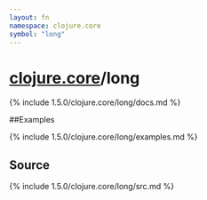 ```yaml
---
layout: fn
namespace: clojure.core
symbol: "long"
---
```


# [clojure.core](../)/long

{% include 1.5.0/clojure.core/long/docs.md %}

##Examples

{% include 1.5.0/clojure.core/long/examples.md %}
## Source
{% include 1.5.0/clojure.core/long/src.md %}

